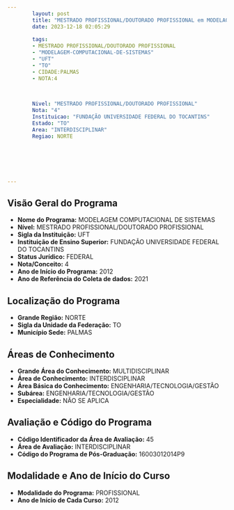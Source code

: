```yaml
---
        layout: post
        title: "MESTRADO PROFISSIONAL/DOUTORADO PROFISSIONAL em MODELAGEM COMPUTACIONAL DE SISTEMAS na UFT  "
        date: 2023-12-18 02:05:29
     
        tags:
        - MESTRADO PROFISSIONAL/DOUTORADO PROFISSIONAL
        - "MODELAGEM-COMPUTACIONAL-DE-SISTEMAS"
        - "UFT"
        - "TO"
        - CIDADE:PALMAS
        - NOTA:4
        
       

        Nivel: "MESTRADO PROFISSIONAL/DOUTORADO PROFISSIONAL"
        Nota: "4"
        Instituicao: "FUNDAÇÃO UNIVERSIDADE FEDERAL DO TOCANTINS"
        Estado: "TO"
        Area: "INTERDISCIPLINAR"
        Regiao: NORTE
        
        
        
        
        
        
---
```

## Visão Geral do Programa
- **Nome do Programa:** MODELAGEM COMPUTACIONAL DE SISTEMAS
- **Nível:** MESTRADO PROFISSIONAL/DOUTORADO PROFISSIONAL
- **Sigla da Instituição:** UFT
- **Instituição de Ensino Superior:** FUNDAÇÃO UNIVERSIDADE FEDERAL DO TOCANTINS
- **Status Jurídico:** FEDERAL
- **Nota/Conceito:** 4
- **Ano de Início do Programa:** 2012
- **Ano de Referência do Coleta de dados:** 2021

## Localização do Programa
- **Grande Região:** NORTE
- **Sigla da Unidade da Federação:** TO
- **Município Sede:** PALMAS

## Áreas de Conhecimento
- **Grande Área do Conhecimento:** MULTIDISCIPLINAR
- **Área de Conhecimento:** INTERDISCIPLINAR
- **Área Básica do Conhecimento:** ENGENHARIA/TECNOLOGIA/GESTÃO
- **Subárea:** ENGENHARIA/TECNOLOGIA/GESTÃO
- **Especialidade:** NÃO SE APLICA

## Avaliação e Código do Programa
- **Código Identificador da Área de Avaliação:** 45
- **Área de Avaliação:** INTERDISCIPLINAR
- **Código do Programa de Pós-Graduação:** 16003012014P9


## Modalidade e Ano de Início do Curso
- **Modalidade do Programa:** PROFISSIONAL
- **Ano de Início de Cada Curso:** 2012
